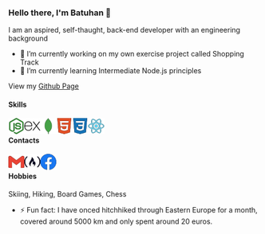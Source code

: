 ### Hello there, I'm Batuhan 👋

I am an aspired, self-thaught, back-end developer with an engineering background

- 🔭 I’m currently working on my own exercise project called Shopping Track
- 🌱 I’m currently learning Intermediate Node.js principles

View my [Github Page](https://calmeart.github.io/)

#### Skills

<img align="left" height="32" width="32" src="/icons/node-dot-js.svg" />
<img align="left" height="32" width="32" src="/icons/express.svg" />
<img align="left" height="32" width="32" src="/icons/mongodb.svg" />
<img align="left" height="32" width="32" src="/icons/html5.svg" />
<img align="left" height="32" width="32" src="/icons/css3.svg" />
<img align="left" height="32" width="32" src="/icons/react.svg" />
<br />

#### Contacts

[<img align="left" height="32" width="32" src="/icons/gmail.svg" />](mailto:batuhandoruk91@gmail.com)
[<img align="left" height="32" width="32" src="/icons/freecodecamp.svg" />](https://forum.freecodecamp.org/u/Calmeart/summary)
[<img align="left" height="32" width="32" src="/icons/facebook.svg" />](https://www.facebook.com/b.doruk.ozturk)
<br />

####  Hobbies

Skiing, Hiking, Board Games, Chess

- ⚡ Fun fact: I have onced hitchhiked through Eastern Europe for a month, covered around 5000 km and only spent around 20 euros.

